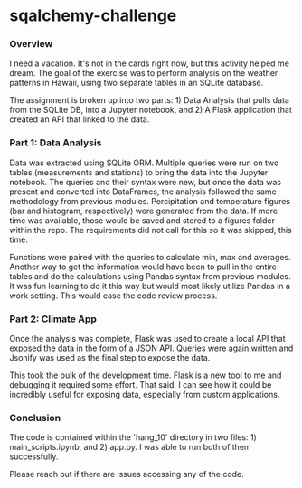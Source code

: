 # sqalchemy-challenge

### Overview
I need a vacation. It's not in the cards right now, but this activity helped me dream. The goal of the exercise was to perform analysis on the weather patterns in Hawaii, using two separate tables in an SQLite database. 

The assignment is broken up into two parts: 1) Data Analysis that pulls data from the SQLite DB, into a Jupyter notebook, and 2) A Flask application that created an API that linked to the data. 

### Part 1: Data Analysis
Data was extracted using SQLite ORM. Multiple queries were run on two tables (measurements and stations) to bring the data into the Jupyter notebook. The queries and their syntax were new, but once the data was present and converted into DataFrames, the analysis followed the same methodology from previous modules. Percipitation and temperature figures (bar and histogram, respectively) were generated from the data. If more time was available, those would be saved and stored to a figures folder within the repo. The requirements did not call for this so it was skipped, this time. 

Functions were paired with the queries to calculate min, max and averages. Another way to get the information would have been to pull in the entire tables and do the calculations using Pandas syntax from previous modules. It was fun learning to do it this way but would most likely utilize Pandas in a work setting. This would ease the code review process. 

### Part 2: Climate App
Once the analysis was complete, Flask was used to create a local API that exposed the data in the form of a JSON API. Queries were again written and Jsonify was used as the final step to expose the data. 

This took the bulk of the development time. Flask is a new tool to me and debugging it required some effort. That said, I can see how it could be incredibly useful for exposing data, especially from custom applications. 

### Conclusion
The code is contained within the 'hang_10' directory in two files: 1) main_scripts.ipynb, and 2) app.py. I was able to run both of them successfully. 

Please reach out if there are issues accessing any of the code. 

